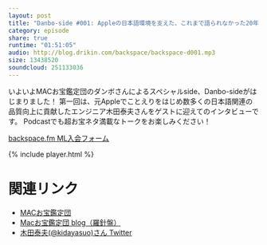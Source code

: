 ```yaml
---
layout: post
title: "Danbo-side #001: Appleの日本語環境を支えた、これまで語られなかった20年"
category: episode
share: true
runtime: "01:51:05"
audio: http://blog.drikin.com/backspace/backspace-d001.mp3
size: 13438520
soundcloud: 251133036
---
```

いよいよMACお宝鑑定団のダンボさんによるスペシャルside、Danbo-sideがはじまりました！
第一回は、元Appleでことえりをはじめ数多くの日本語関連の品質向上に貢献したエンジニア木田泰夫さんをゲストに迎えてのインタビューです。
Podcastでも超お宝ネタ満載なトークをお楽しみください！

[backspace.fm ML入会フォーム](http://backspace.us11.list-manage.com/subscribe?u=09c933bd3997c1d16dbed156a&id=84b6529b91)

{% include player.html %}

# 関連リンク
* [MACお宝鑑定団](http://www.macotakara.jp/)
* [Macお宝鑑定団 blog（羅針盤）](http://www.macotakara.jp/blog/)
* [木田泰夫(@kidayasuo)さん  Twitter](https://twitter.com/kidayasuo?lang=ja)
